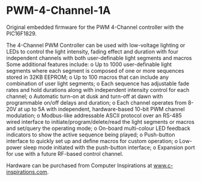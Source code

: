 PWM-4-Channel-1A
================

Original embedded firmware for the PWM 4-Channel controller with the PIC16F1829.

The 4-Channel PWM Controller can be used with low-voltage lighting or LEDs to control the light intensity, 
fading effect and duration with four independent channels with both user-definable light segments and macros  
Some additional features include:
  o Up to 1000 user-definable light segments where each segment is composed of one or more sequences 
    stored in 32KB EEPROM; 
  o Up to 100 macros that can include any combination of user light segments;
  o Each sequence has adjustable fade rates and hold durations along with independent intensity control 
    for each channel; 
  o Automatic turn-on at dusk and turn-off at dawn with programmable on/off delays and duration;
  o Each channel operates from 8-20V at up to 5A with independent, hardware-based 10-bit PWM channel modulation;
  o Modbus-like addressable ASCII protocol over an RS-485 wired interface to initiate/program/delete/read 
    the light segments or macros and set/query the operating mode;
  o On-board multi-colour LED feedback indicators to show the active sequence being played;
  o Push-button interface to quickly set up and define macros for custom operation;
  o Low-power sleep mode initiated with the push-button interface;
  o Expansion port for use with a future RF-based control channel.

Hardware can be purchased from Computer Inspirations at www.c-inspirations.com.
